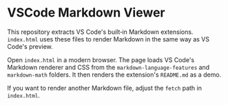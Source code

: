 # VSCode Markdown Viewer

This repository extracts VS Code's built‑in Markdown extensions. `index.html` uses
these files to render Markdown in the same way as VS Code's preview.

Open `index.html` in a modern browser. The page loads VS Code's Markdown
renderer and CSS from the `markdown-language-features` and `markdown-math`
folders. It then renders the extension's `README.md` as a demo.

If you want to render another Markdown file, adjust the `fetch` path in
`index.html`.
